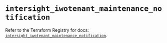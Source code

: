 # `intersight_iwotenant_maintenance_notification`

Refer to the Terraform Registry for docs: [`intersight_iwotenant_maintenance_notification`](https://registry.terraform.io/providers/ciscodevnet/intersight/1.0.71/docs/resources/iwotenant_maintenance_notification).

